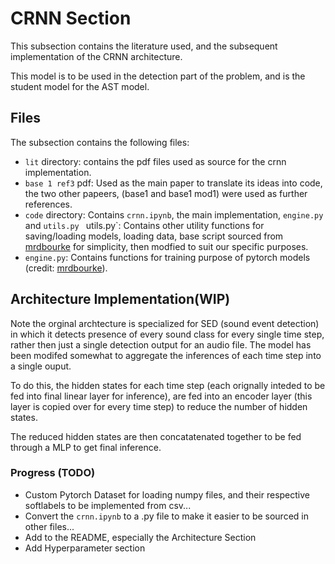 
# CRNN Section

This subsection contains the literature used, and the subsequent implementation of the CRNN architecture.

This model is to be used in the detection part of the problem, and is the student model for the AST model.

## Files

The subsection contains the following files:

- `lit` directory: contains the pdf files used as source for the crnn implementation.
- `base 1 ref3` pdf: Used as the main paper to translate its ideas into code, the two other papeers, (base1 and base1 mod1) were used as further references.
- `code` directory: Contains `crnn.ipynb`, the main implementation, `engine.py` and `utils.py`
` `utils.py`: Contains other utility functions for saving/loading models, loading data, base script sourced from [mrdbourke](https://github.com/mrdbourke) for simplicity, then modfied to suit our specific purposes.
- `engine.py`: Contains functions for training purpose of pytorch models (credit: [mrdbourke](https://github.com/mrdbourke)).


## Architecture Implementation(WIP)

Note the orginal archtecture is specialized for SED (sound event detection) in which it detects presence of every sound class for every single time step, rather then just a single detection output for an audio file.
The model has been modifed somewhat to aggregate the inferences of each time step into a single ouput.

To do this, the hidden states for each time step (each orignally inteded to be fed into final linear layer for inference), are fed into an encoder layer (this layer is copied over for every time step) to reduce the number of hidden states.

The reduced hidden states are then concatatenated together to be fed through a MLP to get final inference.


### Progress (TODO)

- Custom Pytorch Dataset for loading numpy files, and their respective softlabels to be implemented from csv...
- Convert the `crnn.ipynb` to a .py file to make it easier to be sourced in other files...
- Add to the README, especially the Architecture Section
- Add Hyperparameter section





